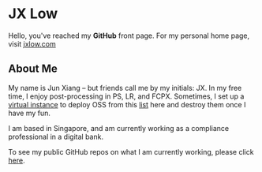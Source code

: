 # JX Low

Hello, you've reached my **GitHub** front page. For my personal home page, visit [jxlow.com](jxlow.com)

## About Me

My name is Jun Xiang – but friends call me by my initials: JX. In my free time, I enjoy post-processing in PS, LR, and FCPX. Sometimes, I set up a [virtual instance](https://m.do.co/c/89fd5cb83d53) to deploy OSS from this [list](https://github.com/awesome-selfhosted/awesome-selfhosted) here and destroy them once I have my fun.

I am based in Singapore, and am currently working as a compliance professional in a digital bank.

To see my public GitHub repos on what I am currently working, please click [here](https://github.com/jxlow).